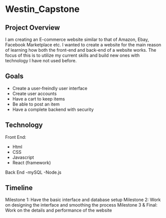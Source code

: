 # Westin_Capstone

## Project Overview
I am creating an E-commerce website similar to that of Amazon, Ebay, Facebook Marketplace etc. I wanted to create a website for the main reason of learning how both the front-end and back-end of a website works. The focus of this is to utilize my current skills and build new ones with technology I have not used before.

## Goals
- Create a user-freindly user interface
- Create user accounts
- Have a cart to keep items
- Be able to post an item
- Have a complete backend with security

## Technology 
Front End:
- Html
- CSS
- Javascript
- React (framework)

Back End
-mySQL 
-Node.js

## Timeline
Milestone 1: Have the basic interface and database setup 
Milestone 2: Work on designing the interface and smoothing the process
Milestone 3 & Final: Work on the details and performance of the website
